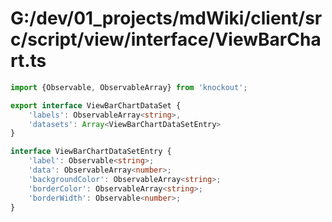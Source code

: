 # G:/dev/01_projects/mdWiki/client/src/script/view/interface/ViewBarChart.ts
```typescript
import {Observable, ObservableArray} from 'knockout';

export interface ViewBarChartDataSet {
    'labels': ObservableArray<string>,
    'datasets': Array<ViewBarChartDataSetEntry>
}

interface ViewBarChartDataSetEntry {
    'label': Observable<string>;
    'data': ObservableArray<number>;
    'backgroundColor': ObservableArray<string>;
    'borderColor': ObservableArray<string>;
    'borderWidth': Observable<number>;
}
 ```